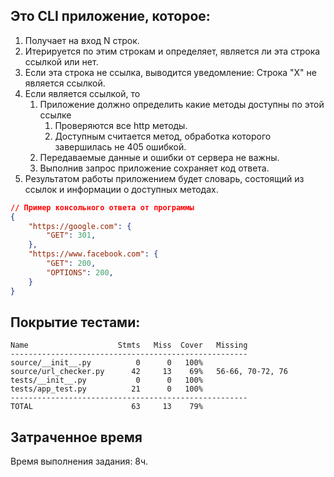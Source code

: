 ## Это CLI приложение, которое:

1) Получает на вход N строк.
2) Итерируется по этим строкам и определяет, является ли эта строка ссылкой или нет.
3) Если эта строка не ссылка, выводится уведомление: Строка "X" не является ссылкой.
4) Если является ссылкой, то
	1) Приложение должно определить какие методы доступны по этой ссылке
		1) Проверяются все http методы.
		2) Доступным считается метод, обработка которого завершилась не 405 ошибкой.
	3) Передаваемые данные и ошибки от сервера не важны.
	4) Выполнив запрос приложение сохраняет код ответа.
6) Результатом работы приложением будет словарь, состоящий из ссылок и информации о доступных методах.


```json
// Пример консольного ответа от программы
{
	"https://google.com": {
		"GET": 301,
	},
	"https://www.facebook.com": {
		"GET": 200,
		"OPTIONS": 200,
	}
}
```
## Покрытие тестами:

```commandline
Name                    Stmts   Miss  Cover   Missing
-----------------------------------------------------
source/__init__.py          0      0   100%
source/url_checker.py      42     13    69%   56-66, 70-72, 76
tests/__init__.py           0      0   100%
tests/app_test.py          21      0   100%
-----------------------------------------------------
TOTAL                      63     13    79%
```
## Затраченное время

Время выполнения задания: 8ч.
